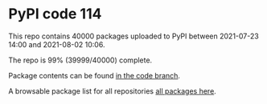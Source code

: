 # PyPI code 114

This repo contains 40000 packages uploaded to PyPI between 
2021-07-23 14:00 and 2021-08-02 10:06.

The repo is 99% (39999/40000) complete.

Package contents can be found [in the code branch](https://github.com/pypi-data/pypi-mirror-114/tree/code/packages).

A browsable package list for all repositories [all packages here](https://pypi-data.github.io/website/repositories/pypi-mirror-114).


